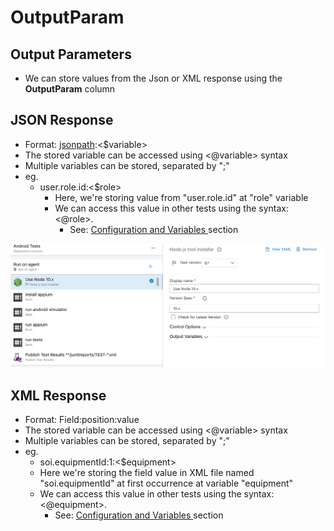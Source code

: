 # OutputParam

## Output Parameters

* We can store values from the Json or XML response using the **OutputParam** column

## JSON Response

* Format: [jsonpath](https://docs.autonomx.io/service-level-testing/interface/rest-api/json-path):&lt;$variable&gt; 
* The stored variable can be accessed using &lt;@variable&gt; syntax
* Multiple variables can be stored, separated by ";" 
* eg. 
  * user.role.id:&lt;$role&gt;
    * Here, we're storing value from "user.role.id" at "role" variable
    * We can access this value in other tests using the syntax: &lt;@role&gt;.
      * See: [Configuration and Variables ](https://docs.autonomx.io/service-level-testing/features/configuration#accessing-config-values)section

![](../../.gitbook/assets/image%20%2846%29.png)

## XML Response

* Format: Field:position:value
* The stored variable can be accessed using &lt;@variable&gt; syntax
* Multiple variables can be stored, separated by ";" 
* eg.
  * soi.equipmentId:1:&lt;$equipment&gt;
  * Here we're storing the field value in XML file named "soi.equipmentId" at first occurrence at variable "equipment"
  * We can access this value in other tests using the syntax: &lt;@equipment&gt;.
    * See: [Configuration and Variables ](https://docs.autonomx.io/service-level-testing/features/configuration#accessing-config-values)section



